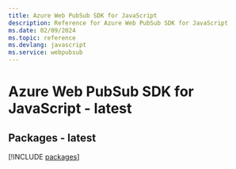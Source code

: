 ```yaml
---
title: Azure Web PubSub SDK for JavaScript
description: Reference for Azure Web PubSub SDK for JavaScript
ms.date: 02/09/2024
ms.topic: reference
ms.devlang: javascript
ms.service: webpubsub
---
```

# Azure Web PubSub SDK for JavaScript - latest
## Packages - latest
[!INCLUDE [packages](web-pubsub-index.md)]